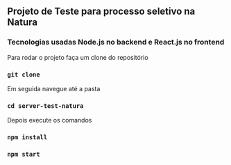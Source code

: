 ## Projeto de Teste para processo seletivo na Natura

### Tecnologias usadas Node.js no backend e React.js no frontend

Para rodar o projeto faça um clone do repositório

### `git clone`

Em seguida navegue até a pasta 

### `cd server-test-natura`

Depois execute os comandos 

### `npm install`
### `npm start`

